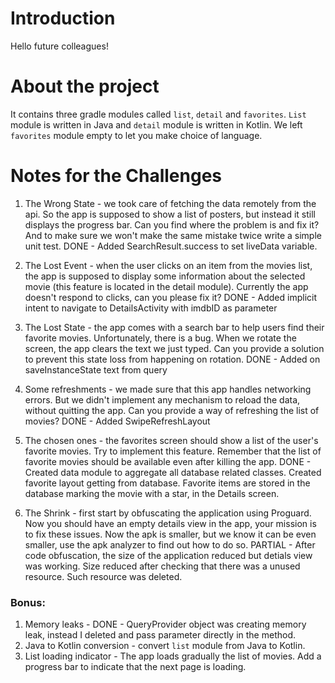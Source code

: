 # Introduction

Hello future colleagues!

# About the project

It contains three gradle modules called `list`, `detail` and `favorites`. `List` module is written in Java and `detail` module is written in Kotlin. 
We left `favorites` module empty to let you make choice of language.

# Notes for the Challenges
1. The Wrong State - we took care of fetching the data remotely from the api. So the app is supposed to show a list of posters, but instead it still displays the progress bar. Can you find where the problem is and fix it? And to make sure we won't make the same mistake twice write a simple unit test.
DONE - Added SearchResult.success to set liveData variable.

2. The Lost Event - when the user clicks on an item from the movies list, the app is supposed to display some information about the selected movie (this feature is located in the detail module). Currently the app doesn't respond to clicks, can you please fix it?
DONE - Added implicit intent to navigate to DetailsActivity with imdbID as parameter
3. The Lost State - the app comes with a search bar to help users find their favorite movies. Unfortunately, there is a bug. When we rotate the screen, the app clears the text we just typed. Can you provide a solution to prevent this state loss from happening on rotation.
DONE - Added on saveInstanceState text from query
4. Some refreshments - we made sure that this app handles networking errors. But we didn't implement any mechanism to reload the data, without quitting the app. Can you provide a way of refreshing the list of movies?
DONE - Added SwipeRefreshLayout 
5. The chosen ones - the favorites screen should show a list of the user's favorite movies. Try to implement this feature. Remember that the list of favorite movies should be available even after killing the app.
DONE - Created data module to aggregate all database related classes. Created favorite layout getting from database. Favorite items are stored in the database marking the movie with a star, in the Details screen.
6. The Shrink - first start by obfuscating the application using Proguard. Now you should have an empty details view in the app, your mission is to fix these issues. Now the apk is smaller, but we know it can be even smaller, use the apk analyzer to find out how to do so.
PARTIAL - After code obfuscation, the size of the application reduced but detials view was working. Size reduced after checking that there was a unused resource. Such resource was deleted.

### Bonus:

1. Memory leaks - DONE - QueryProvider object was creating memory leak, instead I deleted and pass parameter directly in the method.
2. Java to Kotlin conversion - convert `list` module from Java to Kotlin.
3. List loading indicator - The app loads gradually the list of movies. Add a progress bar to indicate that the next page is loading.


